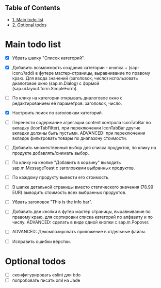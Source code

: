 <div id="table-of-contents">
<h2>Table of Contents</h2>
<div id="text-table-of-contents">
<ul>
<li><a href="#orge18dcd3">1. Main todo list</a></li>
<li><a href="#orgb069e3c">2. Optional todos</a></li>
</ul>
</div>
</div>

<a id="orge18dcd3"></a>

# Main todo list

-   [X] Убрать шапку "Список категорий".
-   [X] Добавить возможность создания категории - кнопка + (sap-icon://add) в футере мастер-страницы, выравнивание по правому краю. Для ввода значений (заголовок, число) использовать диалоговое окно (sap.m.Dialog) с формой (sap.ui.layout.form.SimpleForm).
-   [ ] По клику на категории открывать диалоговое окно с редактированием её параметров: заголовок, число.
-   [X] Настроить поиск по заголовкам категорий.
-   [ ] Перенести содержание агрегации content контрола IconTabBar во вкладку (IconTabFilter), при переключении IconTabBar другие вкладки должны быть пустыми. ADVANCED: при переключении вкладок фильтровать товары по диапазону стоимости.
-   [ ] Добавить множественный выбор для списка продуктов, по клику на продукте добавлять/снимать выбор.
-   [ ] По клику на кнопке "Добавить в корзину" выводить sap.m.MessageToast с заголовками выбранных продуктов.
-   [ ] По каждому продукту вывести его стоимость.
-   [ ] В шапке детальной страницы вместо статического значения (78.99 EUR) выводить стоимость всех выбранных продуктов.
-   [ ] Убрать заголовок "This is the info bar".
-   [ ] Добавить две кнопки в футер мастер страницы, выравнивание по правому краю, для сортировки списка категорий по алфавиту и по числу. ADVANCED: сделать в виде одной кнопки с sap.m.Popover.
-   [ ] ADVANCED: Декомпозировать приложение в отдельные файлы.
-   [ ] Исправить ошибки вёрстки.


<a id="orgb069e3c"></a>

# Optional todos

-   [ ] сконфигурировать eslint для bdo
-   [ ] попробовать писать xml на Jade